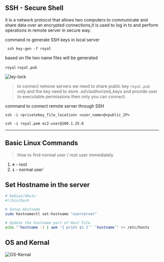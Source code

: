 ## SSH - Secure Shell

it is a network protocol that allows two computers to communicate and share data over an encrypted connections,it is used to log in to and perform operations in remote server in secure way.

command ro generate SSH keys in local server

` ssh key-gen -f royal`

based on file two name files will be generated 

`royal` `royal.pub`

![ley-lock](https://www.pngitem.com/pimgs/m/313-3139000_icon-key-lock-clipart-png-download-transparent-png.png)


> to connect remove servers we need to share public key `royal.pub` only and the key need to store .ssh/authorized_keys and provide user to executable permissions then only you can connect.

command to connect remote server through SSH

`ssh -i <privatekey_file_location> <user_name>@<public_IP>`

`ssh -i royal.pem ec2-user@100.1.25.6`

---

## Basic Linux Commands
> How to find normal user / root user immediately

1. `#` - root
2. `$` - normal user`

## Set Hostname in the server
``` bash
# Debian/Ubutu
#!/bin/bash

# Setup Hostname
sudo hostnamectl set-hostname "userserver"

# Update the hostname part of Host File
echo "`hostname -I | awk '{ print $1 }'` `hostname`" >> /etc/hosts
```
## OS and Kernal
![OS-Kernal](https://www.tutorialspoint.com/operating_system/images/linux_os.jpg)